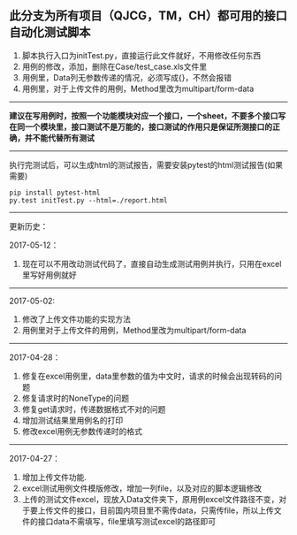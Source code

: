 此分支为所有项目（QJCG，TM，CH）都可用的接口自动化测试脚本
----------------------------------------------

1. 脚本执行入口为initTest.py，直接运行此文件就好，不用修改任何东西
2. 用例的修改，添加，删除在Case/test_case.xls文件里
3. 用例里，Data列无参数传递的情况，必须写成{}，不然会报错
4. 用例里，对于上传文件的用例，Method里改为multipart/form-data

----------------------------------------------
**建议在写用例时，按照一个功能模块对应一个接口，一个sheet，不要多个接口写在同一个模块里，接口测试不是万能的，接口测试的作用只是保证所测接口的正确，并不能代替所有测试**

----------------------------------------------
执行完测试后，可以生成html的测试报告，需要安装pytest的html测试报告(如果需要)
<pre><code>pip install pytest-html
py.test initTest.py --html=./report.html
</code></pre>
----------------------------------------------
更新历史：

2017-05-12：
1. 现在可以不用改动测试代码了，直接自动生成测试用例并执行，只用在excel里写好用例就好
----------------------------------------------
2017-05-02:
1. 修改了上传文件功能的实现方法
2. 用例里对于上传文件的用例，Method里改为multipart/form-data
----------------------------------------------
2017-04-28：
1. 修复在excel用例里，data里参数的值为中文时，请求的时候会出现转码的问题
2. 修复请求时的NoneType的问题
3. 修复get请求时，传递数据格式不对的问题
4. 增加测试结果里用例名的打印
5. 修改excel用例无参数传递时的格式
----------------------------------------------
2017-04-27： 
1. 增加上传文件功能.<br/>
2. excel测试用例文件模版修改，增加一列file，以及对应的脚本逻辑修改<br/>
3. 上传的测试文件excel，现放入Data文件夹下，原用例excel文件路径不变，对于要上传文件的接口，目前国内项目里不需传data，只需传file，所以上传文件的接口data不需填写，file里填写测试excel的路径即可
